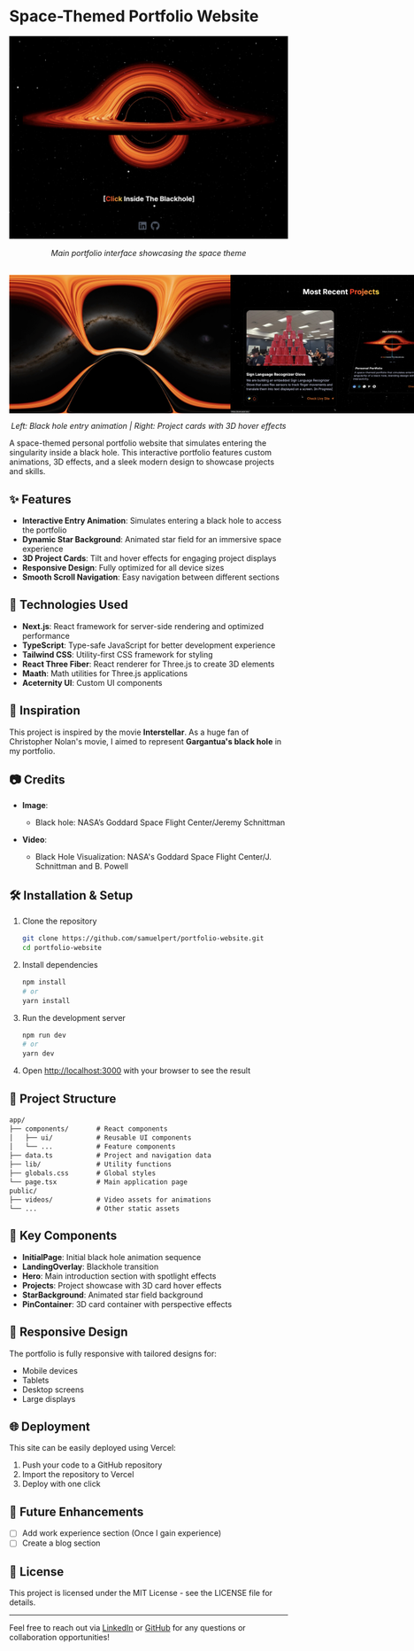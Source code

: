 # Space-Themed Portfolio Website

<div align="center">
  <img src="/public/p2.png" alt="Portfolio Screenshot 1" width="600"/>
  <p><em>Main portfolio interface showcasing the space theme</em></p>
  <br>
  <div style="display: flex; justify-content: space-between;">
    <img src="/public/rp2.png" alt="Black Hole Entry Animation" width="400"/>
    <img src="/public/rp3.png" alt="Project Showcase" width="400"/>
  </div>
  <p><em>Left: Black hole entry animation | Right: Project cards with 3D hover effects</em></p>
</div>

A space-themed personal portfolio website that simulates entering the singularity inside a black hole. This interactive portfolio features custom animations, 3D effects, and a sleek modern design to showcase projects and skills.

## ✨ Features

- **Interactive Entry Animation**: Simulates entering a black hole to access the portfolio
- **Dynamic Star Background**: Animated star field for an immersive space experience
- **3D Project Cards**: Tilt and hover effects for engaging project displays
- **Responsive Design**: Fully optimized for all device sizes
- **Smooth Scroll Navigation**: Easy navigation between different sections

## 🚀 Technologies Used

- **Next.js**: React framework for server-side rendering and optimized performance
- **TypeScript**: Type-safe JavaScript for better development experience
- **Tailwind CSS**: Utility-first CSS framework for styling
- **React Three Fiber**: React renderer for Three.js to create 3D elements
- **Maath**: Math utilities for Three.js applications
- **Aceternity UI**: Custom UI components

## 🌌 Inspiration

This project is inspired by the movie **Interstellar**. As a huge fan of Christopher Nolan's movie, I aimed to represent **Gargantua's black hole** in my portfolio.

## 📷 Credits

- **Image**:

  - Black hole: NASA’s Goddard Space Flight Center/Jeremy Schnittman

- **Video**:
  - Black Hole Visualization: NASA's Goddard Space Flight Center/J. Schnittman and B. Powell

## 🛠️ Installation & Setup

1. Clone the repository

   ```bash
   git clone https://github.com/samuelpert/portfolio-website.git
   cd portfolio-website
   ```

2. Install dependencies

   ```bash
   npm install
   # or
   yarn install
   ```

3. Run the development server

   ```bash
   npm run dev
   # or
   yarn dev
   ```

4. Open [http://localhost:3000](http://localhost:3000) with your browser to see the result

## 📁 Project Structure

```
app/
├── components/       # React components
│   ├── ui/           # Reusable UI components
│   └── ...           # Feature components
├── data.ts           # Project and navigation data
├── lib/              # Utility functions
├── globals.css       # Global styles
└── page.tsx          # Main application page
public/
├── videos/           # Video assets for animations
└── ...               # Other static assets
```

## 🔧 Key Components

- **InitialPage**: Initial black hole animation sequence
- **LandingOverlay**: Blackhole transition
- **Hero**: Main introduction section with spotlight effects
- **Projects**: Project showcase with 3D card hover effects
- **StarBackground**: Animated star field background
- **PinContainer**: 3D card container with perspective effects

## 📱 Responsive Design

The portfolio is fully responsive with tailored designs for:

- Mobile devices
- Tablets
- Desktop screens
- Large displays

## 🌐 Deployment

This site can be easily deployed using Vercel:

1. Push your code to a GitHub repository
2. Import the repository to Vercel
3. Deploy with one click

## 🔮 Future Enhancements

- [ ] Add work experience section (Once I gain experience)
- [ ] Create a blog section

## 📄 License

This project is licensed under the MIT License - see the LICENSE file for details.

---

Feel free to reach out via [LinkedIn](https://www.linkedin.com/in/samuel-perez-tovar/) or [GitHub](https://github.com/samuelpert) for any questions or collaboration opportunities!
